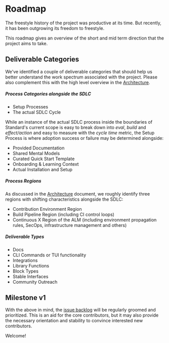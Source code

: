 # Roadmap

The freestyle history of the project was productive at its time.
But recently, it has been outgrowing its freedom to freestyle.

This roadmap gives an overview of the short and mid term direction that the project aims to take.

## Deliverable Categories

We've identified a couple of deliverable categories that should help us better understand the work spectrum associated with the project.
Please also complement this with the high level overview in the [Architecture](./ARCHITECTURE.md).

##### Process Categories alongside the SDLC

- Setup Processes
- The actual SDLC Cycle

While an instance of the actual SDLC process inside the boundaries of Standard's current scope is easy to break down into _eval_, _build_ and _effect/action_ and easy to measure with the _cycle time_ metric,
the Setup Process is where adoption success or failure may be determined alongside:

- Provided Documentation
- Shared Mental Models
- Curated Quick Start Template
- Onboarding & Learning Context
- Actual Installation and Setup

##### Process Regions

As discussed in the [Architecture](./ARCHITECTURE.md) document, we roughly identify three regions with shifting characteristics alongside the SDLC:

- Contribution Environment Region
- Build Pipeline Region (including CI control loops)
- Continuous X Region of the ALM (including environment propagation rules, SecOps, infrastructure management and others)

##### Deliverable Types

- Docs
- CLI Commands or TUI functionality
- Integrations
- Library Functions
- Block Types
- Stable Interfaces
- Community Outreach

## Milestone v1

With the above in mind, the [issue backlog](https://github.com/divnix/std/issues) will be regularly groomed and prioritized.
This is an aid for the core contributors, but it may also provide the necessary orientation and stability to convince interested new contributors.

Welcome!
